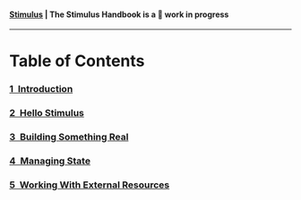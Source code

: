#### [Stimulus](../README.md) | The Stimulus Handbook is a 🚧 work in progress

---

# Table of Contents

### [1 Introduction](01_introduction.md)

### [2 Hello Stimulus](02_hello_stimulus.md)

### [3 Building Something Real](03_building_something_real.md)

### [4 Managing State](04_managing_state.md)

### [5 Working With External Resources](05_working_with_external_resources.md)
